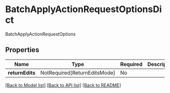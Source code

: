 # BatchApplyActionRequestOptionsDict

BatchApplyActionRequestOptions

## Properties
| Name | Type | Required | Description |
| ------------ | ------------- | ------------- | ------------- |
**returnEdits** | NotRequired[ReturnEditsMode] | No |  |


[[Back to Model list]](../../../README.md#models-v2-link) [[Back to API list]](../../../README.md#documentation-for-api-endpoints) [[Back to README]](../../../README.md)
